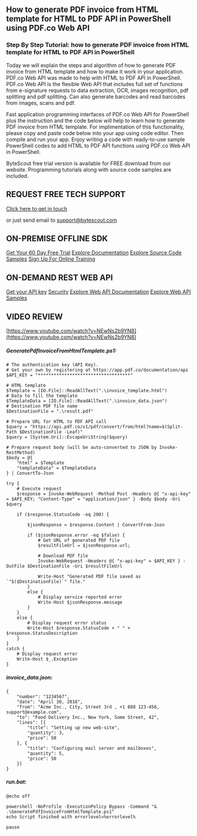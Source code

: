 ## How to generate PDF invoice from HTML template for HTML to PDF API in PowerShell using PDF.co Web API

### Step By Step Tutorial: how to generate PDF invoice from HTML template for HTML to PDF API in PowerShell

Today we will explain the steps and algorithm of how to generate PDF invoice from HTML template and how to make it work in your application. PDF.co Web API was made to help with HTML to PDF API in PowerShell. PDF.co Web API is the flexible Web API that includes full set of functions from e-signature requests to data extraction, OCR, images recognition, pdf splitting and pdf splitting. Can also generate barcodes and read barcodes from images, scans and pdf.

Fast application programming interfaces of PDF.co Web API for PowerShell plus the instruction and the code below will help to learn how to generate PDF invoice from HTML template. For implimentation of this functionality, please copy and paste code below into your app using code editor. Then compile and run your app. Enjoy writing a code with ready-to-use sample PowerShell codes to add HTML to PDF API functions using PDF.co Web API in PowerShell.

ByteScout free trial version is available for FREE download from our website. Programming tutorials along with source code samples are included.

## REQUEST FREE TECH SUPPORT

[Click here to get in touch](https://bytescout.zendesk.com/hc/en-us/requests/new?subject=PDF.co%20Web%20API%20Question)

or just send email to [support@bytescout.com](mailto:support@bytescout.com?subject=PDF.co%20Web%20API%20Question) 

## ON-PREMISE OFFLINE SDK 

[Get Your 60 Day Free Trial](https://bytescout.com/download/web-installer?utm_source=github-readme)
[Explore Documentation](https://bytescout.com/documentation/index.html?utm_source=github-readme)
[Explore Source Code Samples](https://github.com/bytescout/ByteScout-SDK-SourceCode/)
[Sign Up For Online Training](https://academy.bytescout.com/)


## ON-DEMAND REST WEB API

[Get your API key](https://app.pdf.co/signup?utm_source=github-readme)
[Security](https://pdf.co/security)
[Explore Web API Documentation](https://apidocs.pdf.co?utm_source=github-readme)
[Explore Web API Samples](https://github.com/bytescout/ByteScout-SDK-SourceCode/tree/master/PDF.co%20Web%20API)

## VIDEO REVIEW

[https://www.youtube.com/watch?v=NEwNs2b9YN8](https://www.youtube.com/watch?v=NEwNs2b9YN8)




<!-- code block begin -->

##### **GeneratePdfInvoiceFromHtmlTemplate.ps1:**
    
```
# The authentication key (API Key).
# Get your own by registering at https://app.pdf.co/documentation/api
$API_KEY = "***********************************"

# HTML template
$Template = [IO.File]::ReadAllText(".\invoice_template.html")
# Data to fill the template
$TemplateData = [IO.File]::ReadAllText(".\invoice_data.json")
# Destination PDF file name
$DestinationFile = ".\result.pdf"

# Prepare URL for HTML to PDF API call
$query = "https://api.pdf.co/v1/pdf/convert/from/html?name=$(Split-Path $DestinationFile -Leaf)"
$query = [System.Uri]::EscapeUriString($query)

# Prepare request body (will be auto-converted to JSON by Invoke-RestMethod)
$body = @{
    "html" = $Template
    "templateData" = $TemplateData
} | ConvertTo-Json

try {
    # Execute request
    $response = Invoke-WebRequest -Method Post -Headers @{ "x-api-key" = $API_KEY; "Content-Type" = "application/json" } -Body $body -Uri $query

    if ($response.StatusCode -eq 200) {
        
        $jsonResponse = $response.Content | ConvertFrom-Json

        if ($jsonResponse.error -eq $false) {
            # Get URL of generated PDF file
            $resultFileUrl = $jsonResponse.url;
            
            # Download PDF file
            Invoke-WebRequest -Headers @{ "x-api-key" = $API_KEY } -OutFile $DestinationFile -Uri $resultFileUrl

            Write-Host "Generated PDF file saved as `"$($DestinationFile)`" file."
        }
        else {
            # Display service reported error
            Write-Host $jsonResponse.message
        }
    }
    else {
        # Display request error status
        Write-Host $response.StatusCode + " " + $response.StatusDescription
    }
}
catch {
    # Display request error
    Write-Host $_.Exception
}

```

<!-- code block end -->    

<!-- code block begin -->

##### **invoice_data.json:**
    
```
{
    "number": "1234567",
    "date": "April 30, 2016",
    "from": "Acme Inc., City, Street 3rd , +1 888 123-456, support@example.com",
    "to": "Food Delivery Inc., New York, Some Street, 42",
    "lines": [{
        "title": "Setting up new web-site",
        "quantity": 3,
        "price": 50
    }, {
        "title": "Configuring mail server and mailboxes",
        "quantity": 5,
        "price": 50
    }]
}
```

<!-- code block end -->    

<!-- code block begin -->

##### **run.bat:**
    
```
@echo off

powershell -NoProfile -ExecutionPolicy Bypass -Command "& .\GeneratePdfInvoiceFromHtmlTemplate.ps1"
echo Script finished with errorlevel=%errorlevel%

pause
```

<!-- code block end -->